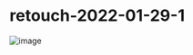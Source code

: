 # retouch-2022-01-29-1

![image](https://user-images.githubusercontent.com/1501327/151654222-6af11549-c935-40a4-b9d2-e9f96817dc9e.png)
